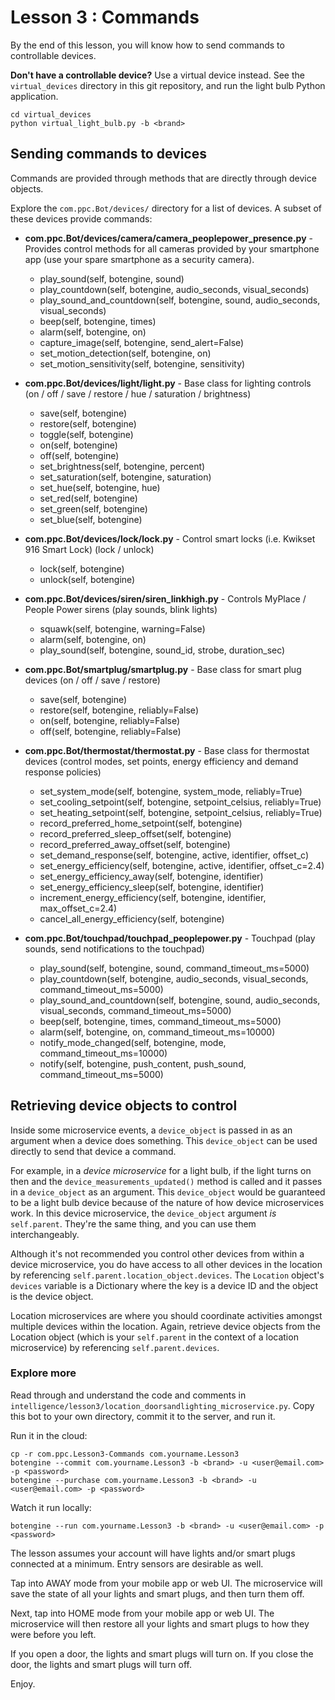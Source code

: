 # Lesson 3 : Commands

By the end of this lesson, you will know how to send commands to controllable devices.

**Don't have a controllable device?** Use a virtual device instead. See the `virtual_devices` directory in this git repository, and run the light bulb Python application.

    cd virtual_devices
    python virtual_light_bulb.py -b <brand>

## Sending commands to devices

Commands are provided through methods that are directly through device objects. 

Explore the `com.ppc.Bot/devices/` directory for a list of devices. A subset of these devices provide commands:

* **com.ppc.Bot/devices/camera/camera_peoplepower_presence.py**     - Provides control methods for all cameras provided by your smartphone app (use your spare smartphone as a security camera).
    * play_sound(self, botengine, sound)
    * play_countdown(self, botengine, audio_seconds, visual_seconds)
    * play_sound_and_countdown(self, botengine, sound, audio_seconds, visual_seconds)
    * beep(self, botengine, times)
    * alarm(self, botengine, on)
    * capture_image(self, botengine, send_alert=False)
    * set_motion_detection(self, botengine, on)
    * set_motion_sensitivity(self, botengine, sensitivity)
    
* **com.ppc.Bot/devices/light/light.py**                            - Base class for lighting controls (on / off / save / restore / hue / saturation / brightness)
    * save(self, botengine)
    * restore(self, botengine)
    * toggle(self, botengine)
    * on(self, botengine)
    * off(self, botengine)
    * set_brightness(self, botengine, percent)
    * set_saturation(self, botengine, saturation)
    * set_hue(self, botengine, hue)
    * set_red(self, botengine)
    * set_green(self, botengine)
    * set_blue(self, botengine)
    
* **com.ppc.Bot/devices/lock/lock.py**                              - Control smart locks (i.e. Kwikset 916 Smart Lock) (lock / unlock)
    * lock(self, botengine)
    * unlock(self, botengine)

* **com.ppc.Bot/devices/siren/siren_linkhigh.py**                   - Controls MyPlace / People Power sirens (play sounds, blink lights)
    * squawk(self, botengine, warning=False)
    * alarm(self, botengine, on)
    * play_sound(self, botengine, sound_id, strobe, duration_sec)

* **com.ppc.Bot/smartplug/smartplug.py**                            - Base class for smart plug devices (on / off / save / restore)
    * save(self, botengine)
    * restore(self, botengine, reliably=False)
    * on(self, botengine, reliably=False)
    * off(self, botengine, reliably=False)

* **com.ppc.Bot/thermostat/thermostat.py**                          - Base class for thermostat devices (control modes, set points, energy efficiency and demand response policies)
    * set_system_mode(self, botengine, system_mode, reliably=True)
    * set_cooling_setpoint(self, botengine, setpoint_celsius, reliably=True)
    * set_heating_setpoint(self, botengine, setpoint_celsius, reliably=True)
    * record_preferred_home_setpoint(self, botengine)
    * record_preferred_sleep_offset(self, botengine)
    * record_preferred_away_offset(self, botengine)
    * set_demand_response(self, botengine, active, identifier, offset_c)
    * set_energy_efficiency(self, botengine, active, identifier, offset_c=2.4)
    * set_energy_efficiency_away(self, botengine, identifier)
    * set_energy_efficiency_sleep(self, botengine, identifier)
    * increment_energy_efficiency(self, botengine, identifier, max_offset_c=2.4)
    * cancel_all_energy_efficiency(self, botengine)

* **com.ppc.Bot/touchpad/touchpad_peoplepower.py**                  - Touchpad (play sounds, send notifications to the touchpad)
    * play_sound(self, botengine, sound, command_timeout_ms=5000)
    * play_countdown(self, botengine, audio_seconds, visual_seconds, command_timeout_ms=5000)
    * play_sound_and_countdown(self, botengine, sound, audio_seconds, visual_seconds, command_timeout_ms=5000)
    * beep(self, botengine, times, command_timeout_ms=5000)
    * alarm(self, botengine, on, command_timeout_ms=10000)
    * notify_mode_changed(self, botengine, mode, command_timeout_ms=10000)
    * notify(self, botengine, push_content, push_sound, command_timeout_ms=5000)
    
## Retrieving device objects to control

Inside some microservice events, a `device_object` is passed in as an argument when a device does something. This `device_object` can be used directly to send that device a command. 

For example, in a *device microservice* for a light bulb, if the light turns on then and the `device_measurements_updated()` method is called and it passes in a `device_object` as an argument.  This `device_object` would be guaranteed to be a light bulb device because of the nature of how device microservices work. In this device microservice, the `device_object` argument *is* `self.parent`. They're the same thing, and you can use them interchangeably.

Although it's not recommended you control other devices from within a device microservice, you do have access to all other devices in the location by referencing `self.parent.location_object.devices`. The `Location` object's `devices` variable is a Dictionary where the key is a device ID and the object is the device object.

Location microservices are where you should coordinate activities amongst multiple devices within the location. Again, retrieve device objects from the Location object (which is your `self.parent` in the context of a location microservice) by referencing `self.parent.devices`. 


### Explore more

Read through and understand the code and comments in `intelligence/lesson3/location_doorsandlighting_microservice.py`. Copy this bot to your own directory, commit it to the server, and run it.

Run it in the cloud:

    cp -r com.ppc.Lesson3-Commands com.yourname.Lesson3
    botengine --commit com.yourname.Lesson3 -b <brand> -u <user@email.com> -p <password>
    botengine --purchase com.yourname.Lesson3 -b <brand> -u <user@email.com> -p <password>

Watch it run locally:

    botengine --run com.yourname.Lesson3 -b <brand> -u <user@email.com> -p <password>
    
The lesson assumes your account will have lights and/or smart plugs connected at a minimum. Entry sensors are desirable as well.

Tap into AWAY mode from your mobile app or web UI. The microservice will save the state of all your lights and smart plugs, and then turn them off.

Next, tap into HOME mode from your mobile app or web UI. The microservice will then restore all your lights and smart plugs to how they were before you left.

If you open a door, the lights and smart plugs will turn on.  If you close the door, the lights and smart plugs will turn off.

Enjoy.